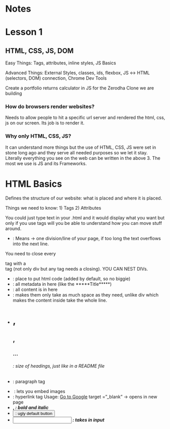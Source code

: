 # Notes
# Lesson 1

## HTML, CSS, JS, DOM

Easy Things:
Tags, attributes, inline styles, JS Basics

Advanced Things:
External Styles, classes, ids, flexbox, JS ↔ HTML (selectors, DOM) connection, Chrome Dev Tools

Create a portfolio returns calculator in JS for the Zerodha Clone we are building

### How do browsers render websites?

Needs to allow people to hit a specific url server and rendered the html, css, js on our screen.
Its job is to render it.

### Why only HTML, CSS, JS?

It can understand more things but the use of HTML, CSS, JS were set in stone long ago and they serve all needed purposes so we let it stay. Literally everything you see on the web can be written in the above 3.
The most we use is JS and its Frameworks.

# HTML Basics

Defines the structure of our website: what is placed and where it is placed.

Things we need to know: 1) Tags 2) Attributes

You could just type text in your .html and it would display what you want but only if you use tags will you be able to understand how you can move stuff around.

- <div> : Means → one division/line of your page, if too long the text overflows into the next line.
You need to close every <div> tag with a </div> tag (not only div but any tag needs a closing).
YOU CAN NEST DIVs.
- <html> : place to put html code (added by default, so no biggie)
- <head> : all metadata in here (like the *****Title*****)
- <body> : all content is in here
- <span> : makes them only take as much space as they need, unlike div which makes the content inside take the whole line.
- <h1>, <h2>, <h3> … <h6> : size of headings, just like in a README file
- <p> : paragraph tag
- <img> : lets you embed images
- <a> : hyperlink tag 
Usage: <a href = “https://google.com” target =”_blank”> Go to Google</a>
target =”_blank” → opens in new page
- <b> , <i> : **********bold********** and ******italic******
- <button onclick=””> : ugly default button
- <input id=”” type = “”> : takes in input

